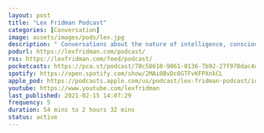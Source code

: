 ```yaml
---
layout: post
title: "Lex Fridman Podcast"
categories: [Conversation]
image: assets/images/pods/lex.jpg
description: " Conversations about the nature of intelligence, consciousness, love, and power. "
podurl: https://lexfridman.com/podcast/
rss: https://lexfridman.com/feed/podcast/
pocketcasts: https://pca.st/podcast/78c58610-9061-0136-7b92-27f978dac4db
spotify: https://open.spotify.com/show/2MAi0BvDc6GTFvKFPXnkCL
apple_pod: https://podcasts.apple.com/us/podcast/lex-fridman-podcast/id1434243584
youtube: https://www.youtube.com/lexfridman
last_published: 2021-02-15 14:07:29
frequency: 5
duration: 54 mins to 2 hours 32 mins
status: active
---
```


